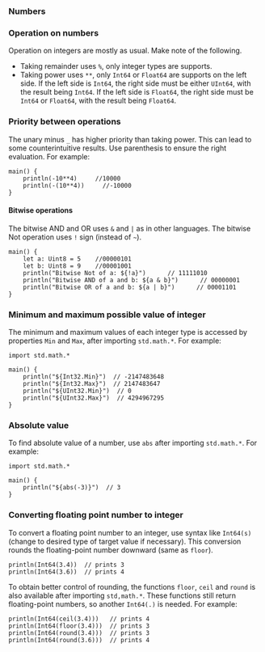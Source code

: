 ### Numbers

### Operation on numbers

Operation on integers are mostly as usual. Make note of the following.

* Taking remainder uses `%`, only integer types are supports.
* Taking power uses `**`, only `Int64` or `Float64` are supports on the left side. If the
  left side is `Int64`, the right side must be either `UInt64`, with the result being `Int64`.
  If the left side is `Float64`, the right side must be `Int64` or `Float64`, with the result
  being `Float64`.

### Priority between operations

The unary minus `_` has higher priority than taking power. This can lead to
some counterintuitive results. Use parenthesis to ensure the right evaluation.
For example:

```
main() {
    println(-10**4)     //10000
    println(-(10**4))     //-10000
}
```

#### Bitwise operations

The bitwise AND and OR uses `&` and `|` as in other languages. The bitwise Not operation
uses `!` sign (instead of `~`).

```
main() {
    let a: Uint8 = 5    //00000101
    let b: Uint8 = 9    //00001001
    println("Bitwise Not of a: ${!a}")      // 11111010
    println("Bitwise AND of a and b: ${a & b}")      // 00000001
    println("Bitwise OR of a and b: ${a | b}")      // 00001101
}
```

### Minimum and maximum possible value of integer

The minimum and maximum values of each integer type is accessed by properties `Min` and `Max`,
after importing `std.math.*`. For example:

```
import std.math.*

main() {
    println("${Int32.Min}")  // -2147483648
    println("${Int32.Max}")  // 2147483647
    println("${UInt32.Min}")  // 0
    println("${UInt32.Max}")  // 4294967295
}
```

### Absolute value

To find absolute value of a number, use `abs` after importing `std.math.*`.
For example:

```
import std.math.*

main() {
    println("${abs(-3)}")  // 3
}
```

### Converting floating point number to integer

To convert a floating point number to an integer, use syntax like `Int64(s)` (change
to desired type of target value if necessary). This conversion rounds the floating-point
number downward (same as `floor`).

```
println(Int64(3.4))  // prints 3
println(Int64(3.6))  // prints 4
```

To obtain better control of rounding, the functions `floor`, `ceil` and `round` is also
available after importing `std,math.*`. These functions still return floating-point numbers,
so another `Int64(.)` is needed. For example:

```
println(Int64(ceil(3.4)))   // prints 4
println(Int64(floor(3.4)))  // prints 3
println(Int64(round(3.4)))  // prints 3
println(Int64(round(3.6)))  // prints 4
```